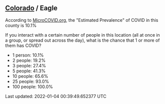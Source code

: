 
## [Colorado](/united-states/colorado) / Eagle

According to [MicroCOVID.org](http://microcovid.org),
the "Estimated Prevalence" of COVID in this county is 10.1%

If you interact with a certain number of people in this location
(all at once in a group, or spread out across the day), what is the chance that
1 or more of them has COVID?

- 1 person: 10.1%
- 2 people: 19.2%
- 3 people: 27.4%
- 5 people: 41.3%
- 10 people: 65.6%
- 25 people: 93.0%
- 100 people: 100.0%

Last updated: 2022-01-04 00:39:49.652377 UTC
